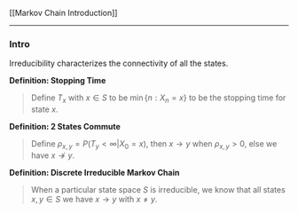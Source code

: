 [[Markov Chain Introduction]]

---
### **Intro**

Irreducibility characterizes the connectivity of all the states. 

**Definition: Stopping Time**

> Define $T_x$ with $x\in S$ to be $\min\{n: X_n = x\}$ to be the stopping time for state $x$. 

**Definition: 2 States Commute**
> Define $\rho_{x,y} = P(T_y < \infty| X_0 = x)$, then $x \rightarrow y$  when $\rho_{x, y} > 0$, else we have $x \not \rightarrow y$. 

**Definition: Discrete Irreducible Markov Chain**

> When a particular state space $S$ is irreducible, we know that all states $x, y\in S$ we have $x \rightarrow y$ with $x\neq y$. 







